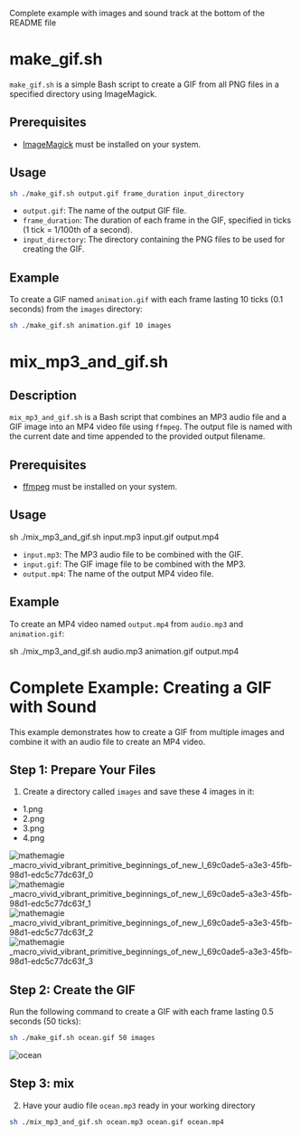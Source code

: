 Complete example with images and sound track at the bottom of the README file

# make_gif.sh

`make_gif.sh` is a simple Bash script to create a GIF from all PNG files in a specified directory using ImageMagick.

## Prerequisites

- [ImageMagick](https://imagemagick.org/index.php) must be installed on your system.

## Usage

```bash
sh ./make_gif.sh output.gif frame_duration input_directory
```

- `output.gif`: The name of the output GIF file.
- `frame_duration`: The duration of each frame in the GIF, specified in ticks (1 tick = 1/100th of a second).
- `input_directory`: The directory containing the PNG files to be used for creating the GIF.

## Example

To create a GIF named `animation.gif` with each frame lasting 10 ticks (0.1 seconds) from the `images` directory:

```bash
sh ./make_gif.sh animation.gif 10 images
```



# mix_mp3_and_gif.sh

## Description

`mix_mp3_and_gif.sh` is a Bash script that combines an MP3 audio file and a GIF image into an MP4 video file using `ffmpeg`. The output file is named with the current date and time appended to the provided output filename.

## Prerequisites

- [ffmpeg](https://ffmpeg.org/) must be installed on your system.

## Usage

sh ./mix_mp3_and_gif.sh input.mp3 input.gif output.mp4

- `input.mp3`: The MP3 audio file to be combined with the GIF.
- `input.gif`: The GIF image file to be combined with the MP3.
- `output.mp4`: The name of the output MP4 video file.

## Example

To create an MP4 video named `output.mp4` from `audio.mp3` and `animation.gif`:

sh ./mix_mp3_and_gif.sh audio.mp3 animation.gif output.mp4


# Complete Example: Creating a GIF with Sound

This example demonstrates how to create a GIF from multiple images and combine it with an audio file to create an MP4 video.

## Step 1: Prepare Your Files

1. Create a directory called `images` and save these 4 images in it:
- 1.png
- 2.png 
- 3.png
- 4.png

![mathemagie _macro_vivid_vibrant_primitive_beginnings_of_new_l_69c0ade5-a3e3-45fb-98d1-edc5c77dc63f_0](https://github.com/user-attachments/assets/68cc5886-8b19-4877-bae3-495eec800d7b)
![mathemagie _macro_vivid_vibrant_primitive_beginnings_of_new_l_69c0ade5-a3e3-45fb-98d1-edc5c77dc63f_1](https://github.com/user-attachments/assets/049d32a9-9fa7-44ad-ab67-84e83745a225)
![mathemagie _macro_vivid_vibrant_primitive_beginnings_of_new_l_69c0ade5-a3e3-45fb-98d1-edc5c77dc63f_2](https://github.com/user-attachments/assets/56208352-e416-4528-93f4-8b6189b613fd)
![mathemagie _macro_vivid_vibrant_primitive_beginnings_of_new_l_69c0ade5-a3e3-45fb-98d1-edc5c77dc63f_3](https://github.com/user-attachments/assets/bd9fab47-8b02-4681-b2e7-21553a0dc4ea)



## Step 2: Create the GIF

Run the following command to create a GIF with each frame lasting 0.5 seconds (50 ticks):

```bash
sh ./make_gif.sh ocean.gif 50 images
```


![ocean](https://github.com/user-attachments/assets/e6f10abb-8062-43d8-ba83-c0772b70917b)


## Step 3: mix 

2. Have your audio file `ocean.mp3` ready in your working directory

```bash
sh ./mix_mp3_and_gif.sh ocean.mp3 ocean.gif ocean.mp4
```